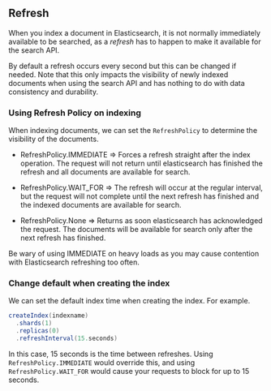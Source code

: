 ## Refresh

When you index a document in Elasticsearch, it is not normally immediately available to be searched, as a _refresh_ has to happen to make it available for the search API.

By default a refresh occurs every second but this can be changed if needed.
Note that this only impacts the visibility of newly indexed documents when using the search API and has nothing
to do with data consistency and durability.


### Using Refresh Policy on indexing

When indexing documents, we can set the `RefreshPolicy` to determine the visibility of the documents.

* RefreshPolicy.IMMEDIATE => Forces a refresh straight after the index operation. The request will not return until elasticsearch has finished the refresh and all documents are available for search.

* RefreshPolicy.WAIT_FOR => The refresh will occur at the regular interval, but the request will not complete until the next refresh has finished and the indexed documents are available for search.

* RefreshPolicy.None => Returns as soon elasticsearch has acknowledged the request. The documents will be available for search only after the next refresh has finished.


Be wary of using IMMEDIATE on heavy loads as you may cause contention with Elasticsearch refreshing too often.


### Change default when creating the index

We can set the default index time when creating the index. For example.

```scala
createIndex(indexname)
  .shards(1)
  .replicas(0)
  .refreshInterval(15.seconds)
```

In this case, 15 seconds is the time between refreshes. Using `RefreshPolicy.IMMEDIATE` would override this, and using `RefreshPolicy.WAIT_FOR` would cause your requests to block for up to 15 seconds.

